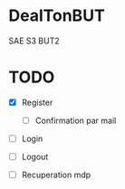 # DealTonBUT
SAE S3 BUT2

# TODO

- [X] Register
    - [ ] Confirmation par mail
- [ ] Login
- [ ] Logout
- [ ] Recuperation mdp


